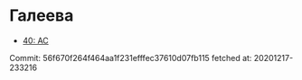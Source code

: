 # Галеева
- [40: AC](40.md)

Commit: 56f670f264f464aa1f231efffec37610d07fb115
 fetched at: 20201217-233216
